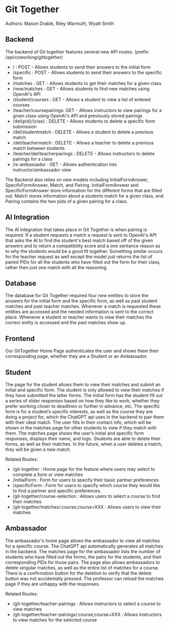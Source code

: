 # Git Together

Authors: Mason Drabik, Riley Warmuth, Wyatt Smith

## Backend

The backend of Git together features several new API routes. (prefix: /api/coworking/gittogether)

- / : POST - Allows students to send their answers to the initial form
- /specific : POST - Allows students to send their answers to the specific form
- /matches : GET - Allows students to get their matches for a given class
- /new/matches : GET - Allows students to find new matches using OpenAI's API
- /student/courses : GET - Allows a student to view a list of entered courses
- /teacher/coursepairings: GET - Allows instructors to view pairings for a given class using OpenAI's API and previously stored pairings
- /del{pid}/{clas} : DELETE - Allows students to delete a specific form submission
- /del/studentmatch : DELETE - Allows a student to delete a previous match
- /del/teachermatch : DELETE - Allows a teacher to delete a previous match between students
- /teacher/del/teacherpairings : DELETE - Allows instructors to delete pairings for a class
- /is-ambassador : GET - Allows authentication into instructor/ambassador view

The Backend also relies on new models including InitialFormAnswer, SpecifcFormAnswer, Match, and Pairing. InitialFormAnswer and SpecificFormAnswer store information for the different forms that are filled out. Match stores information about a students match for a given class, and Pairing contains the two pids of a given pairing for a class.

## AI Integration

The AI integration that takes place in Git Together is when pairing is required. If a student requests a match a request is sent to OpenAI's API that asks the AI to find the student's best match based off of the given answers and to return a compatibility score and a one sentance reason as to why the students would be a good fit together. Something similar occurs for the teacher request as well except the model just returns the list of paired PIDs for all the students who have filled out the form for their class, rather then just one match with all the reasoning.

## Database

The database for Git Together required four new entities to store the answers for the initial form and the specific form, as well as past student matches and past teacher matches. Whenever a match is requested these entities are accessed and the needed information is sent to the correct place. Whenever a student or teacher wants to view their matches the correct entity is accessed and the past matches show up.

## Frontend

Our GitTogether Home Page authenticates the user and shows them their corresponding page, whether they are a Student or an Ambassador.

## Student

The page for the student allows them to view their matches and submit an initial and specific form. The student is only allowed to view their matches if they have submitted the latter forms. The initial form has the student fill out a series of slider responses based on how they like to work, whether they prefer working closer to deadlines or further in advance, etc. The specific form is for a student’s specific interests, as well as the course they are doing a project for, which the ChatGPT api uses in the backend to pair them with their ideal match. The user fills in their contact info, which will be shown in the matches page for other students to view if they match with them. The matches page shows the user’s initial and specific form responses, displays their name, and logo. Students are able to delete their forms, as well as their matches. In the future, when a user deletes a match, they will be given a new match.

Related Routes:

- /git-together : Home page for the feature where users may select to complete a form or view matches
- /initialForm : Form for users to specify their basic partner preferences
- /specificForm : Form for users to specify which course they would like to find a partner and specific preferences.
- /git-together/course-selection : Allows users to select a course to find their matches
- /git-together/matches/:course;course=XXX : Allows users to view their matches

## Ambassador

The ambassador's home page allows the ambassador to view all matches for a specific course. The ChatGPT api automatically generates all matches in the backend. The matches page for the ambassador lists the number of students who have filled out the forms, the pairs for the students, and their corresponding PIDs for those pairs. The page also allows ambassadors to delete singular matches, as well as the entire list of matches for a course. There is a confirmation button for the deletion to verify that the delete button was not accidentally pressed. The professor can reload the matches page if they are unhappy with the responses.

Related Routes:

- /git-together/teacher-pairings : Allows instructors to select a course to view matches
- /git-together/teacher-pairings/:course;course=XXX : Allows instructors to view matches for the selected course

